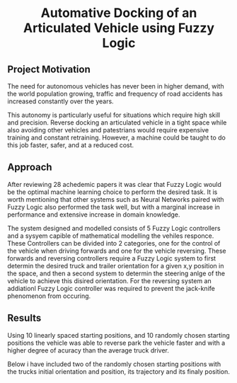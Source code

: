 <h1 align='center'> Automative Docking of an Articulated Vehicle using Fuzzy Logic </h1>

## Project Motivation

The need for autonomous vehicles has never been in higher demand, with the world population growing, traffic and frequency of road accidents has increased constantly over the years.

This autonomy is particularly useful for situations which require high skill and precision. Reverse docking an articulated vehicle in a tight space while also avoiding other vehicles and patestrians would require expensive training and constant retraining. However, a machine could be taught to do this job faster, safer, and at a reduced cost.

## Approach

After reviewing 28 achedemic papers it was clear that Fuzzy Logic would be the optimal machine learning choice to perform the desired task. It is worth mentioning that other systems such as Neural Networks paired with Fuzzy Logic also performed the task well, but with a marginal increase in performance and extensive increase in domain knowledge.

The system designed and modelled consists of 5 Fuzzy Logic controllers and a sysyem capible of mathematical modelling the vehiles responce. These Controllers can be divided into 2 categories, one for the control of the vehicle when driving forwards and one for the vehicle reversing. These forwards and reversing controllers require a Fuzzy Logic system to first determin the desired truck and trailer orientation for a given x,y position in the space, and then a second system to determin the steering anlge of the vehicle to achieve this disired orientation. For the reversing system an addiationl Fuzzy Logic controller was required to prevent the jack-knife phenomenon from occuring.

## Results

Using 10 linearly spaced starting positions, and 10 randomly chosen starting positions the vehicle was able to reverse park the vehicle faster and with a higher degree of acuracy than the average truck driver.

Below i have included two of the randomly chosen starting positions with the trucks initial orientation and position, its trajectory and its finaly position.
